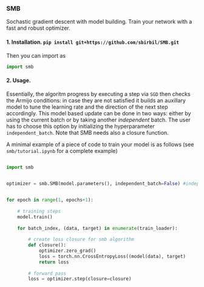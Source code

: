 ### SMB

Sochastic gradient descent with model building. Train your network with a fast and robust optimizer. 

  
 
#### 1. Installation. `pip install git+https://github.com/sbirbil/SMB.git`

Then you can import as 
```python
import smb
```

#### 2. Usage. 
Essentially, the algoritm progress by executing a step via `SGD` then checks the Armijo conditions: in case they are not satisfied it builds an auxillary model to tune the learning rate and the direction of the next step accordingly. This model based update can be done in two ways: either by using the current batch or by taking another *independent* batch. The user has to choose this option by initializing the hyperparameter `independent_batch`. Note that SMB needs also a closure function.

A minimal example of a piece of code to train your model is as follows (see `smb/tutorial.ipynb` for a complete example)

```python

import smb

 
optimizer = smb.SMB(model.parameters(), independent_batch=False) #independent_batch=True for SMBi optimizer


for epoch in range(1, epochs+1):
    
    # training steps
    model.train()
    
    for batch_index, (data, target) in enumerate(train_loader):
            
        # create loss closure for smb algorithm
        def closure():
            optimizer.zero_grad()
            loss = torch.nn.CrossEntropyLoss((model(data), target)
            return loss
        
        # forward pass
        loss = optimizer.step(closure=closure)
```

